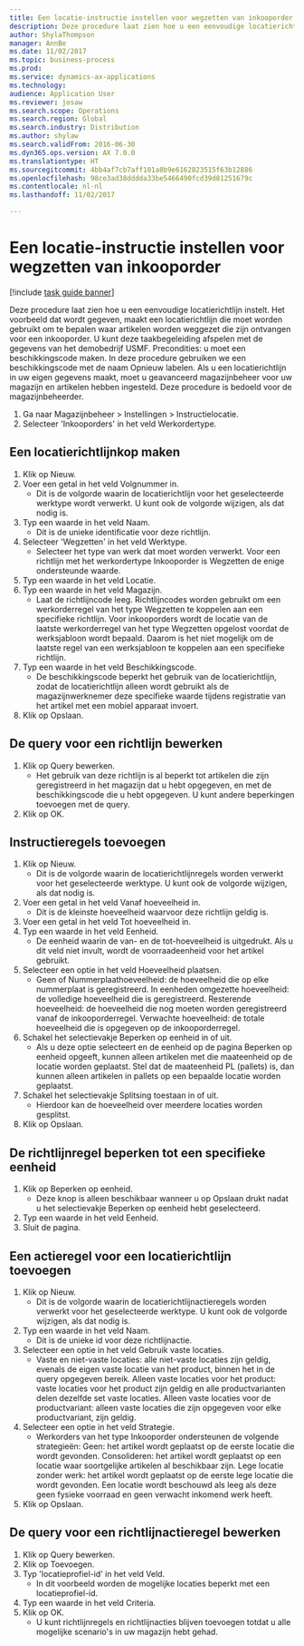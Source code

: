 ```yaml
--- 
title: Een locatie-instructie instellen voor wegzetten van inkooporder
description: Deze procedure laat zien hoe u een eenvoudige locatierichtlijn instelt.
author: ShylaThompson
manager: AnnBe
ms.date: 11/02/2017
ms.topic: business-process
ms.prod: 
ms.service: dynamics-ax-applications
ms.technology: 
audience: Application User
ms.reviewer: josaw
ms.search.scope: Operations
ms.search.region: Global
ms.search.industry: Distribution
ms.author: shylaw
ms.search.validFrom: 2016-06-30
ms.dyn365.ops.version: AX 7.0.0
ms.translationtype: HT
ms.sourcegitcommit: 4bb4af7cb7aff101a8b9e6162823515f63b12886
ms.openlocfilehash: 98ce3ad38dddda33be5466490fcd39d81251679c
ms.contentlocale: nl-nl
ms.lasthandoff: 11/02/2017

---
```

# <a name="set-up-a-location-directive-for-purchase-order-put-away"></a>Een locatie-instructie instellen voor wegzetten van inkooporder

[!include [task guide banner](../../includes/task-guide-banner.md)]

Deze procedure laat zien hoe u een eenvoudige locatierichtlijn instelt. Het voorbeeld dat wordt gegeven, maakt een locatierichtlijn die moet worden gebruikt om te bepalen waar artikelen worden weggezet die zijn ontvangen voor een inkooporder. U kunt deze taakbegeleiding afspelen met de gegevens van het demobedrijf USMF. Precondities: u moet een beschikkingscode maken. In deze procedure gebruiken we een beschikkingscode met de naam Opnieuw labelen. Als u een locatierichtlijn in uw eigen gegevens maakt, moet u geavanceerd magazijnbeheer voor uw magazijn en artikelen hebben ingesteld.  Deze procedure is bedoeld voor de magazijnbeheerder.

1. Ga naar Magazijnbeheer > Instellingen > Instructielocatie.
2. Selecteer 'Inkooporders' in het veld Werkordertype.

## <a name="create-a-location-directive-header"></a>Een locatierichtlijnkop maken
1. Klik op Nieuw.
2. Voer een getal in het veld Volgnummer in.
    * Dit is de volgorde waarin de locatierichtlijn voor het geselecteerde werktype wordt verwerkt. U kunt ook de volgorde wijzigen, als dat nodig is.  
3. Typ een waarde in het veld Naam.
    * Dit is de unieke identificatie voor deze richtlijn.  
4. Selecteer 'Wegzetten' in het veld Werktype.
    * Selecteer het type van werk dat moet worden verwerkt. Voor een richtlijn met het werkordertype Inkooporder is Wegzetten de enige ondersteunde waarde.  
5. Typ een waarde in het veld Locatie.
6. Typ een waarde in het veld Magazijn.
    * Laat de richtlijncode leeg.  Richtlijncodes worden gebruikt om een werkorderregel van het type Wegzetten te koppelen aan een specifieke richtlijn. Voor inkooporders wordt de locatie van de laatste werkorderregel van het type Wegzetten opgelost voordat de werksjabloon wordt bepaald. Daarom is het niet mogelijk om de laatste regel van een werksjabloon te koppelen aan een specifieke richtlijn.   
7. Typ een waarde in het veld Beschikkingscode.
    * De beschikkingscode beperkt het gebruik van de locatierichtlijn, zodat de locatierichtlijn alleen wordt gebruikt als de magazijnwerknemer deze specifieke waarde tijdens registratie van het artikel met een mobiel apparaat invoert.  
8. Klik op Opslaan.

## <a name="edit-the-query-for-directive"></a>De query voor een richtlijn bewerken
1. Klik op Query bewerken.
    * Het gebruik van deze richtlijn is al beperkt tot artikelen die zijn geregistreerd in het magazijn dat u hebt opgegeven, en met de beschikkingscode die u hebt opgegeven. U kunt andere beperkingen toevoegen met de query.  
2. Klik op OK.

## <a name="add-directive-lines"></a>Instructieregels toevoegen
1. Klik op Nieuw.
    * Dit is de volgorde waarin de locatierichtlijnregels worden verwerkt voor het geselecteerde werktype. U kunt ook de volgorde wijzigen, als dat nodig is.  
2. Voer een getal in het veld Vanaf hoeveelheid in.
    * Dit is de kleinste hoeveelheid waarvoor deze richtlijn geldig is.  
3. Voer een getal in het veld Tot hoeveelheid in.
4. Typ een waarde in het veld Eenheid.
    * De eenheid waarin de van- en de tot-hoeveelheid is uitgedrukt. Als u dit veld niet invult, wordt de voorraadeenheid voor het artikel gebruikt.  
5. Selecteer een optie in het veld Hoeveelheid plaatsen.
    * Geen of Nummerplaathoeveelheid: de hoeveelheid die op elke nummerplaat is geregistreerd. In eenheden omgezette hoeveelheid: de volledige hoeveelheid die is geregistreerd. Resterende hoeveelheid: de hoeveelheid die nog moeten worden geregistreerd vanaf de inkooporderregel. Verwachte hoeveelheid: de totale hoeveelheid die is opgegeven op de inkooporderregel.  
6. Schakel het selectievakje Beperken op eenheid in of uit.
    * Als u deze optie selecteert en de eenheid op de pagina Beperken op eenheid opgeeft, kunnen alleen artikelen met die maateenheid op de locatie worden geplaatst. Stel dat de maateenheid PL (pallets) is, dan kunnen alleen artikelen in pallets op een bepaalde locatie worden geplaatst.  
7. Schakel het selectievakje Splitsing toestaan in of uit.
    * Hierdoor kan de hoeveelheid over meerdere locaties worden gesplitst.  
8. Klik op Opslaan.

## <a name="restrict-the-directive-line-to-a-specific-unit"></a>De richtlijnregel beperken tot een specifieke eenheid
1. Klik op Beperken op eenheid.
    * Deze knop is alleen beschikbaar wanneer u op Opslaan drukt nadat u het selectievakje Beperken op eenheid hebt geselecteerd.  
2. Typ een waarde in het veld Eenheid.
3. Sluit de pagina.

## <a name="add-a-location-directive-action-line"></a>Een actieregel voor een locatierichtlijn toevoegen
1. Klik op Nieuw.
    * Dit is de volgorde waarin de locatierichtlijnactieregels worden verwerkt voor het geselecteerde werktype. U kunt ook de volgorde wijzigen, als dat nodig is.  
2. Typ een waarde in het veld Naam.
    * Dit is de unieke id voor deze richtlijnactie.  
3. Selecteer een optie in het veld Gebruik vaste locaties.
    * Vaste en niet-vaste locaties: alle niet-vaste locaties zijn geldig, evenals de eigen vaste locatie van het product, binnen het in de query opgegeven bereik.  Alleen vaste locaties voor het product: vaste locaties voor het product zijn geldig en alle productvarianten delen dezelfde set vaste locaties. Alleen vaste locaties voor de productvariant: alleen vaste locaties die zijn opgegeven voor elke productvariant, zijn geldig.  
4. Selecteer een optie in het veld Strategie.
    * Werkorders van het type Inkooporder ondersteunen de volgende strategieën: Geen: het artikel wordt geplaatst op de eerste locatie die wordt gevonden. Consolideren: het artikel wordt geplaatst op een locatie waar soortgelijke artikelen al beschikbaar zijn. Lege locatie zonder werk: het artikel wordt geplaatst op de eerste lege locatie die wordt gevonden. Een locatie wordt beschouwd als leeg als deze geen fysieke voorraad en geen verwacht inkomend werk heeft.  
5. Klik op Opslaan.

## <a name="edit-the-query-for-directive-action-line"></a>De query voor een richtlijnactieregel bewerken
1. Klik op Query bewerken.
2. Klik op Toevoegen.
3. Typ 'locatieprofiel-id' in het veld Veld.
    * In dit voorbeeld worden de mogelijke locaties beperkt met een locatieprofiel-id.  
4. Typ een waarde in het veld Criteria.
5. Klik op OK.
    * U kunt richtlijnregels en richtlijnacties blijven toevoegen totdat u alle mogelijke scenario's in uw magazijn hebt gehad.  


